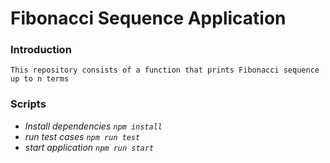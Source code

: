 # Fibonacci Sequence Application
### Introduction
    This repository consists of a function that prints Fibonacci sequence up to n terms

### Scripts
- _Install dependencies ```npm install```_
- _run test cases ```npm run test```_
- _start application ```npm run start```_ 